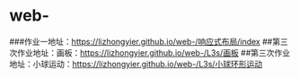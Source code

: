 # web-
###作业一地址：https://lizhongyier.github.io/web-/响应式布局/index
##第三次作业地址：画板：https://lizhongyier.github.io/web-/L3s/画板
##第三次作业地址：小球运动：https://lizhongyier.github.io/web-/L3s/小球环形运动